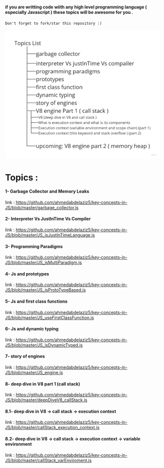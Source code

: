 #### if you are writting code wiith any high level programming language ( especially Javascript ) these topics will be awesome for you .

`Don't forget to fork/star this repository :) ` 

![Topics List](https://github.com/ahmedabdelaziz5/key-concepts-in-JS/blob/master/topics%20list.jpg)

# Topics  :

#### 1- Garbage Collector and Memory Leaks 
link : https://github.com/ahmedabdelaziz5/key-concepts-in-JS/blob/master/garbage_collector.js

#### 2- Interpreter Vs JustInTime Vs Compiler 
link : https://github.com/ahmedabdelaziz5/key-concepts-in-JS/blob/master/JS_isJustInTimeLanguage.js

#### 3- Programming Paradigms 
link : https://github.com/ahmedabdelaziz5/key-concepts-in-JS/blob/master/JS_isMultiParadigm.js

#### 4- Js and prototypes   
link : https://github.com/ahmedabdelaziz5/key-concepts-in-JS/blob/master/JS_isProtoTypeBased.js

#### 5- Js and first class functions 
link : https://github.com/ahmedabdelaziz5/key-concepts-in-JS/blob/master/JS_useFirstClassFunction.js

#### 6- Js and dynamic typing 
link : https://github.com/ahmedabdelaziz5/key-concepts-in-JS/blob/master/JS_isDynamicTyped.js

#### 7- story of engines 
link : https://github.com/ahmedabdelaziz5/key-concepts-in-JS/blob/master/JS_engine.js

#### 8- deep dive in V8 part 1 (call stack)
link : https://github.com/ahmedabdelaziz5/key-concepts-in-JS/blob/master/deepDiveV8_callStack.js

#### 8.1- deep dive in V8 -> call stack -> execution context
link : https://github.com/ahmedabdelaziz5/key-concepts-in-JS/blob/master/callStack_execution_context.js

#### 8.2- deep dive in V8 -> call stack -> execution context -> variable environment 
link : https://github.com/ahmedabdelaziz5/key-concepts-in-JS/blob/master/callStack_varEnviroment.js